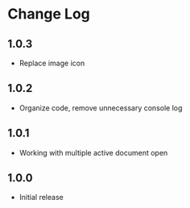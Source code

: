 # Change Log

## 1.0.3
- Replace image icon

## 1.0.2
- Organize code, remove unnecessary console log

## 1.0.1
- Working with multiple active document open 

## 1.0.0
- Initial release